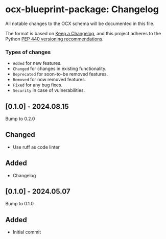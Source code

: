 # ocx-blueprint-package: Changelog

All notable changes to the OCX schema will be documented in this file.

The format is based on [Keep a Changelog](https://keepachangelog.com/en/1.1.0/),
and this project adheres to the Python [PEP 440 versioning recommendations](https://peps.python.org/pep-0440/).

### Types of changes
* ``Added`` for new features.
* ``Changed`` for changes in existing functionality.
* ``Deprecated`` for soon-to-be removed features.
* ``Removed`` for now removed features.
* ``Fixed`` for any bug fixes.
* ``Security`` in case of vulnerabilities.


## [0.1.0] - 2024.08.15
Bump to 0.2.0

## Changed
* Use ruff as code linter

## Added
* Changelog


## [0.1.0] - 2024.05.07
Bump to 0.1.0

## Added
* Initial commit

